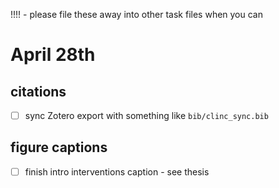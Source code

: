 !!!! - please file these away into other task files when you can

# April 28th
## citations 
- [ ] sync Zotero export with something like `bib/clinc_sync.bib`
## figure captions 

- [ ] finish intro interventions caption - see thesis 